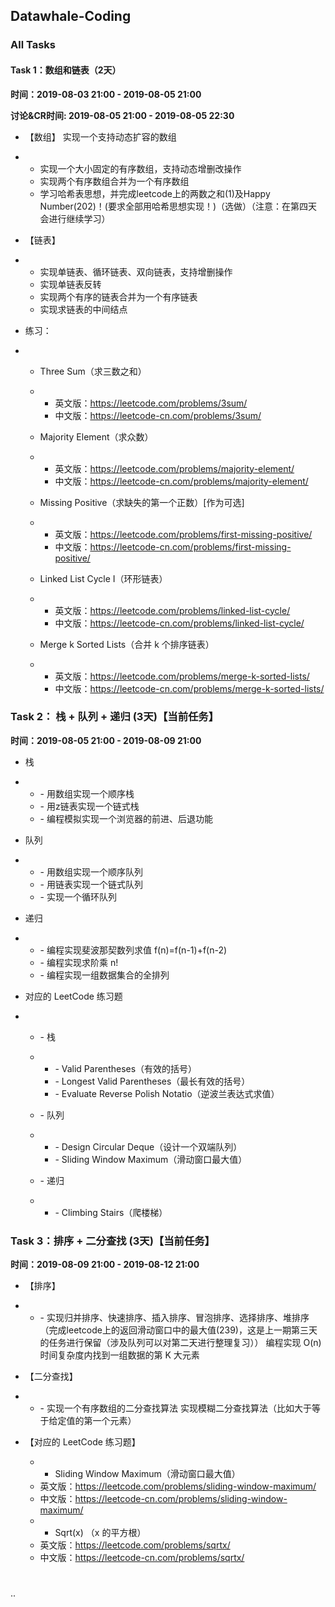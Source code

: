 ﻿## Datawhale-Coding

### All Tasks

#### **Task 1：数组和链表（2天）**

**时间：2019-08-03 21:00 - 2019-08-05 21:00**

**讨论&CR时间: 2019-08-05 21:00 - 2019-08-05 22:30**

-  【数组】 实现一个支持动态扩容的数组

- - 实现一个大小固定的有序数组，支持动态增删改操作
  - 实现两个有序数组合并为一个有序数组
  - 学习哈希表思想，并完成leetcode上的两数之和(1)及Happy Number(202)！(要求全部用哈希思想实现！)（选做）（注意：在第四天会进行继续学习）

- 【链表】

- - 实现单链表、循环链表、双向链表，支持增删操作
  - 实现单链表反转
  - 实现两个有序的链表合并为一个有序链表
  - 实现求链表的中间结点

- 练习：

- -  Three Sum（求三数之和）

  - - 英文版：<https://leetcode.com/problems/3sum/>
    - 中文版：<https://leetcode-cn.com/problems/3sum/>

  - Majority Element（求众数）

  - - 英文版：<https://leetcode.com/problems/majority-element/>
    - 中文版：<https://leetcode-cn.com/problems/majority-element/>

  - Missing Positive（求缺失的第一个正数）[作为可选]

  - - 英文版：<https://leetcode.com/problems/first-missing-positive/>
    - 中文版：<https://leetcode-cn.com/problems/first-missing-positive/>

  - Linked List Cycle I（环形链表）

  - - 英文版：<https://leetcode.com/problems/linked-list-cycle/>
    - 中文版：<https://leetcode-cn.com/problems/linked-list-cycle/>

  - Merge k Sorted Lists（合并 k 个排序链表）

  - - 英文版：<https://leetcode.com/problems/merge-k-sorted-lists/>
    - 中文版：<https://leetcode-cn.com/problems/merge-k-sorted-lists/>

### **Task 2： 栈 + 队列 + 递归 (3天)**【**当前任务**】

**时间：2019-08-05 21:00 - 2019-08-09 21:00**

- 栈

- - \- 用数组实现一个顺序栈
  - \- 用z链表实现一个链式栈
  - \- 编程模拟实现一个浏览器的前进、后退功能

- 队列

- - \- 用数组实现一个顺序队列
  - \- 用链表实现一个链式队列
  - \- 实现一个循环队列

- 递归

- - \- 编程实现斐波那契数列求值 f(n)=f(n-1)+f(n-2)
  - \- 编程实现求阶乘 n!
  - \- 编程实现一组数据集合的全排列

- 对应的 LeetCode 练习题

- - \- 栈

  - - \- Valid Parentheses（有效的括号）
    - \- Longest Valid Parentheses（最长有效的括号）
    - \- Evaluate Reverse Polish Notatio（逆波兰表达式求值）

  - \- 队列

  - -  \- Design Circular Deque（设计一个双端队列）
    -  \- Sliding Window Maximum（滑动窗口最大值）

  - \- 递归

  - - \- Climbing Stairs（爬楼梯）



 ### Task 3：排序 + 二分查找 (3天)【当前任务】

 **时间：2019-08-09 21:00 - 2019-08-12 21:00**
- 【排序】

- - \- 实现归并排序、快速排序、插入排序、冒泡排序、选择排序、堆排序（完成leetcode上的返回滑动窗口中的最大值(239)，这是上一期第三天的任务进行保留（涉及队列可以对第二天进行整理复习））
 编程实现 O(n) 时间复杂度内找到一组数据的第 K 大元素
 
- 【二分查找】
- - \- 实现一个有序数组的二分查找算法
 实现模糊二分查找算法（比如大于等于给定值的第一个元素）
 
- 【对应的 LeetCode 练习题】

    - -  Sliding Window Maximum（滑动窗口最大值）
    - 英文版：https://leetcode.com/problems/sliding-window-maximum/
    - 中文版：https://leetcode-cn.com/problems/sliding-window-maximum/
    - -  Sqrt(x) （x 的平方根）
    - 英文版：https://leetcode.com/problems/sqrtx/
    - 中文版：https://leetcode-cn.com/problems/sqrtx/

#  
..
